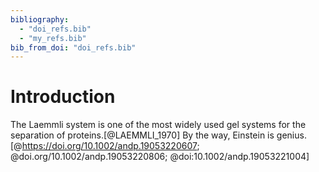```yaml
---
bibliography:
  - "doi_refs.bib"
  - "my_refs.bib"
bib_from_doi: "doi_refs.bib"
---
```


# Introduction
The Laemmli system is one of the most widely used gel systems for the separation of proteins.[@LAEMMLI_1970]
By the way, Einstein is genius.[@https://doi.org/10.1002/andp.19053220607; @doi.org/10.1002/andp.19053220806; @doi:10.1002/andp.19053221004]
